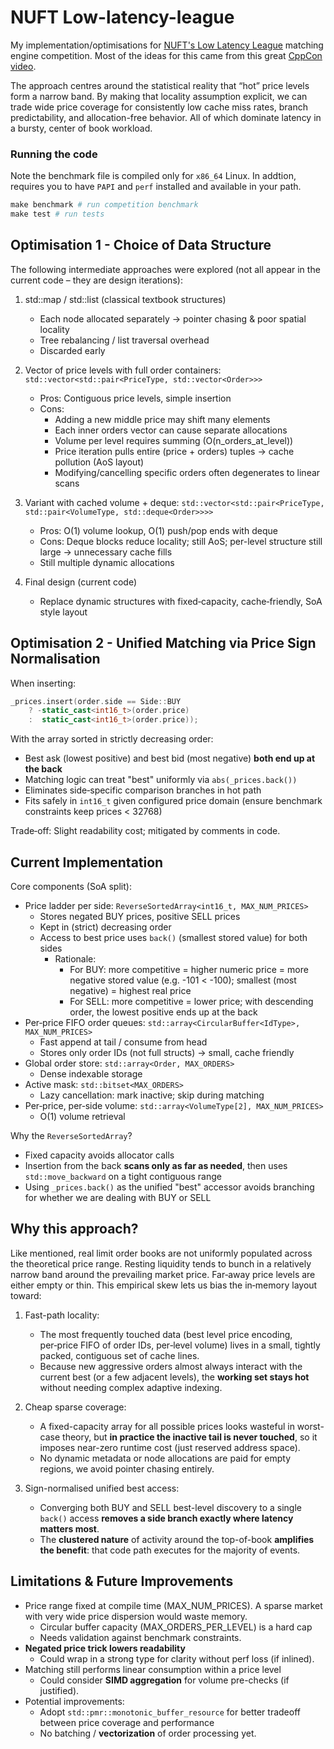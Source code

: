 # NUFT Low-latency-league 

My implementation/optimisations for [NUFT's Low Latency League](https://github.com/northwesternfintech/low-latency-league) matching engine competition. Most of the ideas for this came from this great [CppCon video](https://www.youtube.com/watch?v=sX2nF1fW7kI&t=1503s&pp=ygUOY3BwY29uIG9wdGl2ZXLSBwkJ9gkBhyohjO8%3D).

The approach centres around the statistical reality that “hot” price levels form a narrow band. By making that locality assumption explicit, we can trade wide price coverage for consistently low cache miss rates, branch predictability, and allocation-free behavior. All of which dominate latency in a bursty, center of book workload.

### Running the code

Note the benchmark file is compiled only for `x86_64` Linux. In addtion, requires you to have `PAPI` and `perf` installed and available in your path.
```Makefile
make benchmark # run competition benchmark
make test # run tests
```

## Optimisation 1 - Choice of Data Structure
The following intermediate approaches were explored (not all appear in the current code – they are design iterations):

1. std::map / std::list (classical textbook structures)
   - Each node allocated separately → pointer chasing & poor spatial locality
   - Tree rebalancing / list traversal overhead
   - Discarded early

2. Vector of price levels with full order containers:  
   `std::vector<std::pair<PriceType, std::vector<Order>>>`
   - Pros: Contiguous price levels, simple insertion
   - Cons:
     - Adding a new middle price may shift many elements
     - Each inner orders vector can cause separate allocations
     - Volume per level requires summing (O(n_orders_at_level))
     - Price iteration pulls entire (price + orders) tuples → cache pollution (AoS layout)
     - Modifying/cancelling specific orders often degenerates to linear scans

3. Variant with cached volume + deque:
   `std::vector<std::pair<PriceType, std::pair<VolumeType, std::deque<Order>>>>`
   - Pros: O(1) volume lookup, O(1) push/pop ends with deque
   - Cons: Deque blocks reduce locality; still AoS; per-level structure still large → unnecessary cache fills
   - Still multiple dynamic allocations

4. Final design (current code)
   - Replace dynamic structures with fixed‑capacity, cache‑friendly, SoA style layout

## Optimisation 2 - Unified Matching via Price Sign Normalisation
When inserting:
```cpp
_prices.insert(order.side == Side::BUY
    ? -static_cast<int16_t>(order.price)
    :  static_cast<int16_t>(order.price));
```
With the array sorted in strictly decreasing order:
- Best ask (lowest positive) and best bid (most negative) **both end up at the back**
- Matching logic can treat "best" uniformly via `abs(_prices.back())`
- Eliminates side‑specific comparison branches in hot path
- Fits safely in `int16_t` given configured price domain (ensure benchmark constraints keep prices < 32768)

Trade‑off: Slight readability cost; mitigated by comments in code.

## Current Implementation


Core components (SoA split):
- Price ladder per side: `ReverseSortedArray<int16_t, MAX_NUM_PRICES>`
  - Stores negated BUY prices, positive SELL prices
  - Kept in (strict) decreasing order
  - Access to best price uses `back()` (smallest stored value) for both sides
    - Rationale:
      - For BUY: more competitive = higher numeric price = more negative stored value (e.g. -101 < -100); smallest (most negative) = highest real price
      - For SELL: more competitive = lower price; with descending order, the lowest positive ends up at the back
- Per‑price FIFO order queues: `std::array<CircularBuffer<IdType>, MAX_NUM_PRICES>`
  - Fast append at tail / consume from head
  - Stores only order IDs (not full structs) → small, cache friendly
- Global order store: `std::array<Order, MAX_ORDERS>`
  - Dense indexable storage
- Active mask: `std::bitset<MAX_ORDERS>`
  - Lazy cancellation: mark inactive; skip during matching
- Per‑price, per‑side volume: `std::array<VolumeType[2], MAX_NUM_PRICES>`
  - O(1) volume retrieval

Why the `ReverseSortedArray`? 


- Fixed capacity avoids allocator calls
- Insertion from the back **scans only as far as needed**, then uses `std::move_backward` on a tight contiguous range
- Using `_prices.back()` as the unified "best" accessor avoids branching for whether we are dealing with BUY or SELL


## Why this approach?

Like mentioned, real limit order books are not uniformly populated across the theoretical price range. Resting liquidity tends to bunch in a relatively narrow band around the prevailing market price. Far‑away price levels are either empty or thin. This empirical skew lets us bias the in‑memory layout toward:

1. Fast-path locality:  
   - The most frequently touched data (best level price encoding, per‑price FIFO of order IDs, per‑level volume) lives in a small, tightly packed, contiguous set of cache lines.
   - Because new aggressive orders almost always interact with the current best (or a few adjacent levels), the **working set stays hot** without needing complex adaptive indexing.

2. Cheap sparse coverage:  
   - A fixed-capacity array for all possible prices looks wasteful in worst-case theory, but **in practice the inactive tail is never touched**, so it imposes near-zero runtime cost (just reserved address space).
   - No dynamic metadata or node allocations are paid for empty regions, we avoid pointer chasing entirely.

5. Sign-normalised unified best access:  
   - Converging both BUY and SELL best-level discovery to a single `back()` access **removes a side branch exactly where latency matters most**.
   - The **clustered nature** of activity around the top-of-book **amplifies the benefit**: that code path executes for the majority of events.

## Limitations & Future Improvements
- Price range fixed at compile time (MAX_NUM_PRICES). A sparse market with very wide price dispersion would waste memory.
	- Circular buffer capacity (MAX_ORDERS_PER_LEVEL) is a hard cap
	- Needs validation against benchmark constraints.
- **Negated price trick lowers readability**
	- Could wrap in a strong type for clarity without perf loss (if inlined).
- Matching still performs linear consumption within a price level
	- Could consider **SIMD aggregation** for volume pre-checks (if justified).
- Potential improvements: 
	- Adopt `std::pmr::monotonic_buffer_resource` for better tradeoff between price coverage and performance
	- No batching / **vectorization** of order processing yet.


